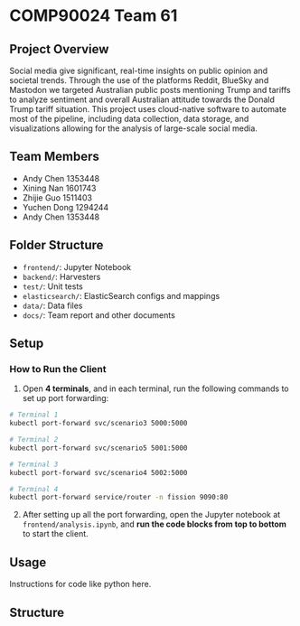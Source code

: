 # COMP90024 Team 61

## Project Overview
Social media give significant, real-time insights on public opinion and societal trends. Through the use of the platforms Reddit, BlueSky and Mastodon we targeted Australian public posts mentioning Trump and tariffs to analyze sentiment and overall  Australian attitude towards the Donald Trump tariff situation. This project uses cloud-native software to automate most of the pipeline, including data collection, data storage, and visualizations allowing for the analysis of large-scale social media. 
## Team Members

- Andy Chen 1353448 
- Xining Nan 1601743 
- Zhijie Guo 1511403
- Yuchen Dong 1294244
- Andy Chen 1353448

## Folder Structure

- `frontend/`: Jupyter Notebook
- `backend/`: Harvesters
- `test/`: Unit tests
- `elasticsearch/`: ElasticSearch configs and mappings
- `data/`: Data files
- `docs/`: Team report and other documents

## Setup

### How to Run the Client

1. Open **4 terminals**, and in each terminal, run the following commands to set up port forwarding:

```bash
# Terminal 1
kubectl port-forward svc/scenario3 5000:5000

# Terminal 2
kubectl port-forward svc/scenario5 5001:5000

# Terminal 3
kubectl port-forward svc/scenario4 5002:5000

# Terminal 4
kubectl port-forward service/router -n fission 9090:80
```

2. After setting up all the port forwarding, open the Jupyter notebook at `frontend/analysis.ipynb`, and **run the code blocks from top to bottom** to start the client.
## Usage

Instructions for code like python here.

## Structure
```
```